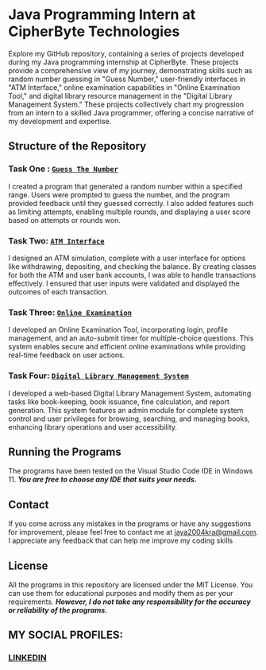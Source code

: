 # Java Programming Intern at CipherByte Technologies
Explore my GitHub repository, containing a series of projects developed during my Java programming internship at CipherByte. These projects provide a comprehensive view of my journey, demonstrating skills such as random number guessing in "Guess Number," user-friendly interfaces in "ATM Interface," online examination capabilities in "Online Examination Tool," and digital library resource management in the "Digital Library Management System." These projects collectively chart my progression from an intern to a skilled Java programmer, offering a concise narrative of my development and expertise.

## Structure of the Repository
### Task One : [`Guess The Number`](https://github.com/fromjyce/CipherBytePrograms/blob/main/GuessNumber.java)
I created a program that generated a random number within a specified range. Users were prompted to guess the number, and the program provided feedback until they guessed correctly. I also added features such as limiting attempts, enabling multiple rounds, and displaying a user score based on attempts or rounds won.

### Task Two: [`ATM Interface`](https://github.com/fromjyce/CipherBytePrograms/tree/main/ATMInterface)
I designed an ATM simulation, complete with a user interface for options like withdrawing, depositing, and checking the balance. By creating classes for both the ATM and user bank accounts, I was able to handle transactions effectively. I ensured that user inputs were validated and displayed the outcomes of each transaction.

### Task Three: [`Online Examination`]()
I developed an Online Examination Tool, incorporating login, profile management, and an auto-submit timer for multiple-choice questions. This system enables secure and efficient online examinations while providing real-time feedback on user actions.

### Task Four: [`Digital Library Management System`]()
I developed a web-based Digital Library Management System, automating tasks like book-keeping, book issuance, fine calculation, and report generation. This system features an admin module for complete system control and user privileges for browsing, searching, and managing books, enhancing library operations and user accessibility.

## Running the Programs
The programs have been tested on the Visual Studio Code IDE in Windows 11.
***You are free to choose any IDE that suits your needs.***

## Contact
If you come across any mistakes in the programs or have any suggestions for improvement, please feel free to contact me at <jaya2004kra@gmail.com>. I appreciate any feedback that can help me improve my coding skills

## License
All the programs in this repository are licensed under the MIT License. You can use them for educational purposes and modify them as per your requirements. ***However, I do not take any responsibility for the accuracy or reliability of the programs.***

## MY SOCIAL PROFILES:
### [LINKEDIN](https://www.linkedin.com/in/jayashrek/)
